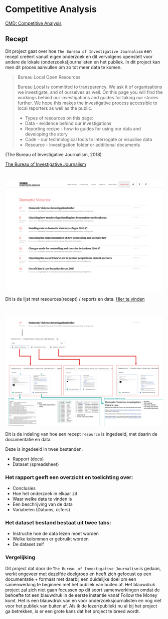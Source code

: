 # Competitive Analysis

[CMD: Competitive Analysis](http://www.cmdmethods.nl/cards/library/competitive-analysis)

## Recept 

Dit project gaat over hoe `The Bureau of Investigative Journalism` een recept creëert vanuit eigen onderzoek en dit vervolgens openstelt voor andere de lokale (onderzoeks)journalisten en het publiek. In dit project kan men dit proces aanvullen om zo tot meer data te komen.

> Bureau Local Open Resources
>
> Bureau Local is committed to transparency. We ask it of organisations we investigate, and of ourselves as well. On this page you will find the workings behind our investigations and guides for taking our stories further. We hope this makes the investigative process accessible to local reporters as well as the public.
>
> * Types of resources on this page:
> * Data - evidence behind our investigations
> * Reporting recipe - how-to guides for using our data and developing the story
> * Code - our technological tools to interrogate or visualise data
> * Resource - investigation folder or additional documents

(The Bureau of Investigative Journalism, 2018)

[The Bureau of Investigative Journalism](https://www.thebureauinvestigates.com)

<br>

![Recept overzicht](content/recept-overzicht.png)

Dit is de lijst met resources(recept) / reports en data.
[Hier te vinden](https://www.thebureauinvestigates.com/projects/refuges/open-resources)

<br>


![Recept indeling resource](content/recept-indeling.png)

Dit is de indeling van hoe een recept `resource` is ingedeeld, met daarin de documentatie en data.

Deze is ingedeeld in twee bestanden.
* Rapport (docs)
* Dataset (spreadsheet)

### Het rapport geeft een overzicht en toelichting over:
* Conclusies
* Hoe het onderzoek in elkaar zit
* Waar welke data te vinden is
* Een beschrijving van de data
* Variabelen (Datums, cijfers)

### Het dataset bestand bestaat uit twee tabs:
* Instructie hoe de data lezen moet worden
* Welke kolommen er gebruikt worden 
* De dataset zelf



### Vergelijking
Dit project dat door de `The Bureau of Investigative Journalism` is gedaan, werkt ongeveer met dezelfde doelgroep en heeft zich gefocust op een documentatie + formaat met daarbij een duidelijke doel om een samenwerking te beginnen met het publiek van buiten af. 
Het blauwdruk project zal zich niet gaan focussen op dit soort samenwerkingen omdat de behoefte tot een blauwdruk in de eerste instantie vanaf Follow the Money komt. Het is een blauwdruk van en voor onderzoeksjournalisten en nog niet voor het publiek van buiten af. Als ik de lezer(publiek) nu al bij het project ga betrekken, is er een grote kans dat het project te breed wordt. 




